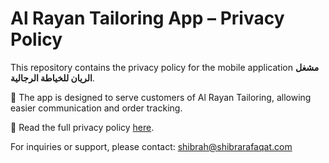 # Al Rayan Tailoring App – Privacy Policy

This repository contains the privacy policy for the mobile application **مشغل الريان للخياطة الرجالية**.

📱 The app is designed to serve customers of Al Rayan Tailoring, allowing easier communication and order tracking.

🔐 Read the full privacy policy [here](./privacy-policy.md).

For inquiries or support, please contact: shibrah@shibrarafaqat.com
